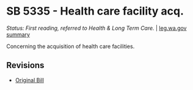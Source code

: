# SB 5335 - Health care facility acq.
*Status: First reading, referred to Health & Long Term Care.* | [leg.wa.gov summary](https://app.leg.wa.gov/billsummary?BillNumber=5335&Year=2021)

Concerning the acquisition of health care facilities.

## Revisions
* [Original Bill](1/)